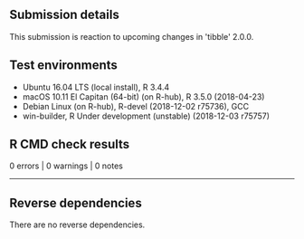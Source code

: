 ## Submission details

This submission is reaction to upcoming changes in 'tibble' 2.0.0.

## Test environments

* Ubuntu 16.04 LTS (local install), R 3.4.4
* macOS 10.11 El Capitan (64-bit) (on R-hub), R 3.5.0 (2018-04-23)
* Debian Linux (on R-hub), R-devel (2018-12-02 r75736), GCC
* win-builder, R Under development (unstable) (2018-12-03 r75757)

## R CMD check results

0 errors | 0 warnings | 0 notes

---

## Reverse dependencies

There are no reverse dependencies.
